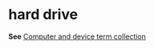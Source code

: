 # hard drive

**See** [Computer and device term collection](../term-collections/computer-device-terms.md)
